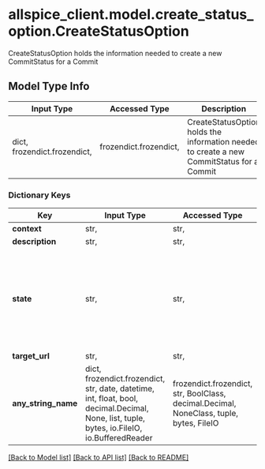 # allspice_client.model.create_status_option.CreateStatusOption

CreateStatusOption holds the information needed to create a new CommitStatus for a Commit

## Model Type Info
Input Type | Accessed Type | Description | Notes
------------ | ------------- | ------------- | -------------
dict, frozendict.frozendict,  | frozendict.frozendict,  | CreateStatusOption holds the information needed to create a new CommitStatus for a Commit | 

### Dictionary Keys
Key | Input Type | Accessed Type | Description | Notes
------------ | ------------- | ------------- | ------------- | -------------
**context** | str,  | str,  |  | [optional] 
**description** | str,  | str,  |  | [optional] 
**state** | str,  | str,  | CommitStatusState holds the state of a CommitStatus It can be \&quot;pending\&quot;, \&quot;success\&quot;, \&quot;error\&quot;, \&quot;failure\&quot;, and \&quot;warning\&quot; | [optional] 
**target_url** | str,  | str,  |  | [optional] 
**any_string_name** | dict, frozendict.frozendict, str, date, datetime, int, float, bool, decimal.Decimal, None, list, tuple, bytes, io.FileIO, io.BufferedReader | frozendict.frozendict, str, BoolClass, decimal.Decimal, NoneClass, tuple, bytes, FileIO | any string name can be used but the value must be the correct type | [optional]

[[Back to Model list]](../../README.md#documentation-for-models) [[Back to API list]](../../README.md#documentation-for-api-endpoints) [[Back to README]](../../README.md)


